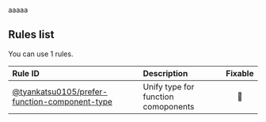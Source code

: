 <!-- This file has been automatically generated, in order to update it's content execute "npm run update" -->
aaaaa


## Rules list

You can use 1 rules.

| Rule ID                                                                                                                                                  | Description                         | Fixable  |
| :------------------------------------------------------------------------------------------------------------------------------------------------------- | :---------------------------------- | :------: |
| [@tyankatsu0105/prefer-function-component-type](https://github.com/tyankatsu0105/eslint-plugin/blob/master/docs/rules/prefer-function-component-type.md) | Unify type for function comoponents | :wrench: |
